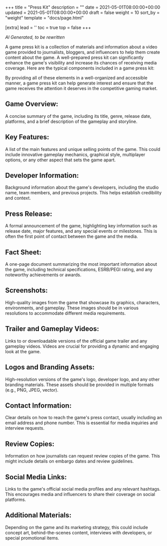 +++
title = "Press Kit"
description = ""
date = 2021-05-01T08:00:00+00:00
updated = 2021-05-01T08:00:00+00:00
draft = false
weight = 10
sort_by = "weight"
template = "docs/page.html"

[extra]
lead = ''
toc = true
top = false
+++

_AI Generated, to be rewritten_

A game press kit is a collection of materials and information about a video game provided to journalists, bloggers, and influencers to help them create content about the game. A well-prepared press kit can significantly enhance the game's visibility and increase its chances of receiving media coverage. Here are the typical components included in a game press kit:

By providing all of these elements in a well-organized and accessible manner, a game press kit can help generate interest and ensure that the game receives the attention it deserves in the competitive gaming market.

## Game Overview:
A concise summary of the game, including its title, genre, release date, platforms, and a brief description of the gameplay and storyline.

## Key Features: 
A list of the main features and unique selling points of the game. This could include innovative gameplay mechanics, graphical style, multiplayer options, or any other aspect that sets the game apart.

## Developer Information:
Background information about the game's developers, including the studio name, team members, and previous projects. This helps establish credibility and context.

## Press Release:
A formal announcement of the game, highlighting key information such as release date, major features, and any special events or milestones. This is often the first point of contact between the game and the media.

## Fact Sheet:
A one-page document summarizing the most important information about the game, including technical specifications, ESRB/PEGI rating, and any noteworthy achievements or awards.

## Screenshots:
High-quality images from the game that showcase its graphics, characters, environments, and gameplay. These images should be in various resolutions to accommodate different media requirements.

## Trailer and Gameplay Videos:
Links to or downloadable versions of the official game trailer and any gameplay videos. Videos are crucial for providing a dynamic and engaging look at the game.

## Logos and Branding Assets:
High-resolution versions of the game's logo, developer logo, and any other branding materials. These assets should be provided in multiple formats (e.g., PNG, JPEG, vector).

## Contact Information:
Clear details on how to reach the game's press contact, usually including an email address and phone number. This is essential for media inquiries and interview requests.

## Review Copies: 
Information on how journalists can request review copies of the game. This might include details on embargo dates and review guidelines.

## Social Media Links:
Links to the game's official social media profiles and any relevant hashtags. This encourages media and influencers to share their coverage on social platforms.

## Additional Materials:
Depending on the game and its marketing strategy, this could include concept art, behind-the-scenes content, interviews with developers, or special promotional items.


